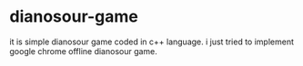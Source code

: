 # dianosour-game
it is simple dianosour game coded in c++ language. 
i just tried to implement google chrome offline dianosour game.



































